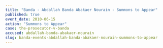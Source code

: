```yaml
---
title: "Banda - Abdallah Banda Abakaer Nourain - Summons to Appear"
published: true
event_date: 2010-06-15
action: "Summons to Appear"
case: the-prosecutor-v-banda
accused: abdallah-banda-abakaer-nourain
slug: banda-events-abdallah-banda-abakaer-nourain-summons-to-appear
---
```

